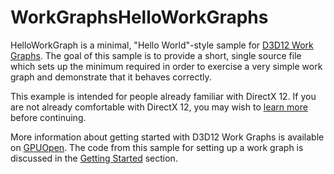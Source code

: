 # WorkGraphsHelloWorkGraphs

HelloWorkGraph is a minimal, "Hello World"-style sample for [D3D12 Work Graphs](https://devblogs.microsoft.com/directx/d3d12-work-graphs/). The goal of this sample is to provide a short, single source file which sets up the minimum required in order to exercise a very simple work graph and demonstrate that it behaves correctly.

This example is intended for people already familiar with DirectX 12. If you are not already comfortable with DirectX 12, you may wish to [learn more](https://devblogs.microsoft.com/directx/directx-12-ultimate-getting-started-guide/) before continuing.

More information about getting started with D3D12 Work Graphs is available on [GPUOpen](https://gpuopen.com/learn/gpu-work-graphs/gpu-work-graphs-intro/). The code from this sample for setting up a work graph is discussed in the [Getting Started](https://gpuopen.com/learn/gpu-work-graphs/gpu-work-graphs-part1/) section.
